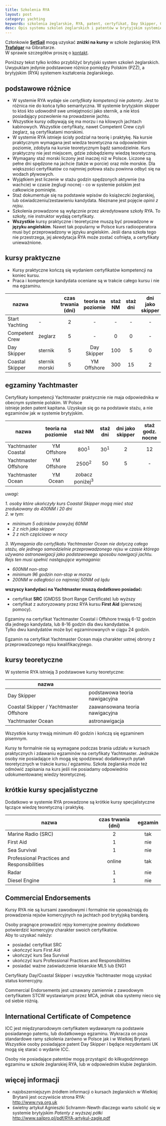 ```yaml
---
title: Szkolenia RYA
layout: post
category: yachting
keywords: szkolenia żeglarskie, RYA, patent, certyfikat, Day Skipper, Coastal Skipper, Yachtmaster Coastal, Yachtmaster Offshore, Yachtmaster Ocean, skipper
desc: Opis systemu szkoleń żeglarskich i patentów w brytyjskim systemie RYA.
---
```


<div class="alert alert-info">
  Członkowie <b><a href="http://setsail.org.uk">SetSail</a></b> mogą uzyskać <b>zniżki na kursy</b> w szkole żeglarskiej RYA 
  <b><a href="http://trafalgarsailing.co.uk">Trafalgar</a></b> na Gibraltarze.</br>
  W sprawie szczegółów proszę o <a href="http://stryjski.net/arek/email.html">kontakt</a>.
</div>

Poniższy tekst tylko krótko przybliżyć brytyjski system szkoleń żeglarskich.   
Uwypuklam jedynie podstawowe różnice pomiędzy Polskim (PZŻ), a brytyjskim (RYA) systemem kształcenia żeglarskiego.


podstawowe różnice
-------------------
* W systemie RYA wydaje sie *certyfikaty kompetencji* nie *patenty*. Jest to różnica nie do końca tylko semantyczna. W 
systemie brytyjskim skipper to ktoś kto udowodnił swe umiejętności jako sternik, a nie ktoś posiadający pozwolenie 
na prowadzenie jachtu.
* Wszystkie kursy odbywają się ma morzu i na kilowych jachtach kabinowych. Wszystkie certyfikaty, nawet Competent Crew 
czyli żeglarz, są certyfikatami morskimi.
* W systemie RYA istnieje ścisły podział na teorię i praktykę. Na kursie praktycznym wymagana jest wiedza teoretyczna na 
odpowiednim poziomie, zdobyta na kursie teoretycznym bądź samodzielnie. Kurs praktyczny nie jest miejscem, gdzie 
zdobędziemy wiedzę teoretyczną.
* Wymagany staż morski liczony jest inaczej niż w Polsce. Liczone są pełne dni spędzone na jachcie (także w porcie) oraz
mile morskie. Dla większości certyfikatów co najmniej połowa stażu powinna odbyć się na wodach pływowych.
* Wyjątkiem jest liczenie w stażu godzin spędzonych aktywnie (na wachcie) w czasie żeglugi nocnej - co w systemie polskim
jest całkowicie pominięte.
* Staż dokumentuje się na podstawie wpisów do książeczki żeglarskiej, lub oświadczeniu/zestawieniu kandydata. Nieznane 
jest pojęcie *opinii z rejsu*.
* Szkolenia prowadzone są wyłącznie przez akredytowane szkoły RYA. To szkoły, nie instruktor wydają certyfikaty.
* **Wszystkie** kursy praktyczne i teoretyczne muszą być prowadzone w **języku angielskim**. Nawet tak popularny w Polsce 
kurs radiooperatora musi być przeprowadzony w języku angielskim. Jeśli dana szkoła tego nie przestrzega, jej akredytacja RYA
może zostać cofnięta, a certyfikaty unieważnione.


kursy praktyczne
-----------------

* Kursy praktyczne kończą się wydaniem certyfikatów kompetencji na koniec kursu.  
* Praca i kompetencje kandydata oceniane są w trakcie całego kursu i nie ma egzaminu. 

| nazwa | | czas trwania (dni) | teoria na poziomie | staż NM | staż dni | dni jako skipper | staż godz. nocne |
|-------|-|:------------------:|:---------------:|:-------:|:--------:|:----------------:|:----------------:|
| Start Yachting  | -              | 2 | -           | -   | -  | - | - |
| Competent Crew  | żeglarz        | 5 | -           | 0   | 0  | - | 0 |
| Day Skipper     | sternik        | 5 | Day Skipper | 100 | 5  | 0 | 4 |
| Coastal Skipper | sternik morski | 5 | YM Offshore | 300 | 15 | 2 | 8 | 
 

egzaminy Yachtmaster
--------------------

Certyfikaty kompetencji Yachtmaster praktycznie nie maja odpowiednika w obecnym systemie polskim. W Polsce   
istnieje jeden patent kapitana. Uzyskuje się go na podstawie stażu, a nie egzaminów jak w systemie brytyjskim.

| nazwa | teoria na poziomie | staż NM | staż dni | dni jako skipper |staż godz. nocne |
|-------|:------------------:|:-------:|:--------:|:----------------:|:---------------:|
| Yachtmaster Coastal  | YM Offshore | 800<sup>1</sup>  | 30<sup>1</sup> | 2 | 12 |
| Yachtmaster Offshore | YM Offshore | 2500<sup>2</sup> | 50 | 5 | -  |
| Yachtmaster Ocean    | YM Ocean    | zobacz poniżej<sup>3</sup> |


*uwagi:* 

*1. osoby które ukończyły kurs Coastal Skipper mogą mieć staż zredukowany do 400NM i 20 dni*   
*2. w tym:*  

  * *minimum 5 odcinków powyżej 60NM*   
  * *2 z nich jako skipper*  
  * *2 z nich częściowo w nocy*   
  
*3. Wymagania dla certyfikatu Yachtmaster Ocean nie dotyczą całego stażu, ale jednego samodzielnie przeprowadzonego rejsu
w czasie którego używano astronawigacji jako podstawowego sposobu nawigacji jachtu.*    
  *Rejs ten musi spełnić następujące wymagania:*  
  
  * *600NM non-stop*  
  * *minimum 96 godzin non-stop w morzu*  
  * *200NM w odległości co najmniej 50NM od lądu*  

**wszyscy kandydaci na Yachtmaster muszą dodatkowo posiadać:**  

* certyfikat **SRC** (GMDSS Short Range Certificate) lub wyższy
* certyfikat z autoryzowany przez RYA kursu **First Aid** (pierwszej pomocy).

Egzaminy na certyfikat Yachtmaster Coastal i Offshore trwają 6-12 godzin dla jednego kandydata, 
lub 8-16 godzin dla dwu kandydatów.  
Tylko dwu kandydatów może być egzaminowanych w ciągu 24 godzin.

Egzamin na certyfikat Yachtmaster Ocean maja charakter ustnej obrony z przeprowadzonego rejsu kwalifikacyjnego.


kursy teoretyczne
------------------

W systemie RYA istnieją 3 podstawowe kursy teoretyczne:

| nazwa |            | 
|-------|------------|
| Day Skipper                            | podstawowa teoria nawigacyjna |
| Coastal Skipper / Yachtmaster Offshore | zaawansowana teoria nawigacyjna |
| Yachtmaster Ocean                      | astronawigacja |

Wszystkie kursy trwają minimum 40 godzin i kończą się egzaminem pisemnym.

Kursy te formalnie nie są wymagane podczas brania udziału w kursach praktycznych i zdawaniu egzaminów na certyfikaty Yachtmaster.
Jednakże osoby nie posiadające ich mogą się spodziewać dodatkowych pytań teoretycznych w trakcie kursu / egzaminu. Szkoła 
żeglarska może też odmówić zapisania na kurs jeśli nie posiadamy odpowiednio udokumentowanej wiedzy teoretycznej. 


krótkie kursy specjalistyczne
------------------------------

Dodatkowo w systemie RYA prowadzone są krótkie kursy specjalistyczne łączące wiedzę teoretyczną i praktykę.

| nazwa | czas trwania (dni) | egzamin |
|-------|:------------------:|:-------:|
| Marine Radio (SRC)                          | 2 | tak |
| First Aid                                   | 1 | nie |
| Sea Survival                                | 1 | nie |
| Professional Practices and Responsibilities | online | tak |
| Radar                                       | 1 | nie |
| Diesel Engine                               | 1 | nie |


Commercial Endorsements 
------------------------

Kursy RYA nie są kursami zawodowymi i formalnie nie upoważniają do prowadzenia rejsów komercyjnych na jachtach 
pod brytyjską banderą.  

Osoby pragnące prowadzić rejsy komercyjne powinny dodatkowo potwierdzić komercyjny charakter swoich certyfikatów.   
Aby to uzyskać należy:

* posiadać certyfikat SRC
* ukończyć kurs First Aid
* ukończyć kurs Sea Survival
* ukończyć kurs Professional Practices and Responsibilities
* posiadać ważne zaświadczenie lekarskie ML5 lub ENG1

Certyfikaty Day/Coastal Skipper i wszystkie Yachtmaster mogą uzyskać status komercyjny. 

Commercial Endorsements jest uznawany zamiennie z zawodowym certyfikatem STCW wystawianym przez MCA, jednak oba systemy 
nieco się od siebie różnią.


International Certificate of Competence
---------------------------------------
ICC jest międzynarodowym certyfikatem wydawanym na podstawie posiadanego patentu, lub dodatkowego egzaminu. Wykracza on poza 
standardowe ramy szkolenia zarówno w Polsce jak i w Wielkiej Brytanii.  
Wszystkie osoby posiadające patent Day Skipper i będące rezydentami UK mogą się starać o wydanie ICC.  

Osoby nie posiadające patentów mogą przystąpić do kilkugodzinnego egzaminu w szkole żeglarskiej RYA,
lub w odpowiednim klubie żeglarskim.


więcej informacji 
-----------------

* najobszerniejszym źródłem informacji o kursach żeglarskich w Wielkiej Brytanii jest oczywiście strona RYA:   
  <http://www.rya.org.uk>
* świetny artykuł Agnieszki Schramm-Newth dlaczego warto szkolić się w systemie brytyjskim *Patenty z wyższej półki*   
  <http://www.sailpro.pl/pdf/RYA-artykul-zagle.pdf>


